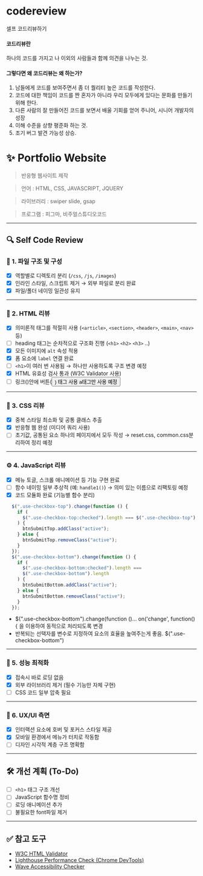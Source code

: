 # codereview
셀프 코드리뷰하기

#### 코드리뷰란
하나의 코드를 가지고 나 이외의 사람들과 함께 의견을 나누는 것.

#### 그렇다면 왜 코드리뷰는 왜 하는가?
1. 남들에게 코드를 보여주면서 좀 더 퀄리티 높은 코드를 작성한다.
2. 코드에 대한 책임이 코드를 짠 혼자가 아니라 우리 모두에게 있다는 문화를 만들기 위해 한다.
3. 다른 사람의 잘 만들어진 코드를 보면서 배울 기회를 얻어 주니어, 시니어 개발자의 성장
4. 이해 수준을 상향 평준화 하는 것.
5. 조기 버그 발견 가능성 상승.

# ✨ Portfolio Website

>반응형 웹사이트 제작

>언어 : HTML, CSS, JAVASCRIPT, JQUERY

>라이브러리 : swiper slide, gsap

>프로그램 : 피그마, 비주얼스튜디오코드


---

## 🔍 Self Code Review

### 📁 1. 파일 구조 및 구성
- [x] 역할별로 디렉토리 분리 (`/css`, `/js`, `/images`)
- [x] 인라인 스타일, 스크립트 제거 → 외부 파일로 분리 완료
- [x] 파일/폴더 네이밍 일관성 유지

---

### 🧱 2. HTML 리뷰
- [x]  의미론적 태그를 적절히 사용 (`<article>`, `<section>`, `<header>`, `<main>`, `<nav>` 등)
- [ ]  heading 태그는 순차적으로 구조화 진행 (`<h1>` `<h2>` `<h3>` ..)
- [x] 모든 이미지에 `alt` 속성 적용
- [x] 폼 요소에 `label` 연결 완료
- [ ] `<h1>`이 여러 번 사용됨 → 하나만 사용하도록 구조 변경 예정
- [x] HTML 유효성 검사 통과 (W3C Validator 사용)
- [ ] 링크(<a>)안에 버튼(<button>) 태그 사용  a태그만 사용 예정

---

### 🎨 3. CSS 리뷰
- [x] 중복 스타일 최소화 및 공통 클래스 추출
- [x] 반응형 웹 완성 (미디어 쿼리 사용)
- [ ] 초기값, 공통된 요소 하나의 페이지에서 모두 작성 → reset.css, common.css분리하여 정리 예정

---

### ⚙️ 4. JavaScript 리뷰
- [x] 메뉴 토글, 스크롤 애니메이션 등 기능 구현 완료
- [ ] 함수 네이밍 일부 추상적 (예: `handle1()`) → 의미 있는 이름으로 리팩토링 예정
- [x] 코드 모듈화 완료 (기능별 함수 분리)
```javascript
  $(".use-checkbox-top").change(function () {
    if (
      $(".use-checkbox-top:checked").length === $(".use-checkbox-top").length
    ) {
      btnSubmitTop.addClass("active");
    } else {
      btnSubmitTop.removeClass("active");
    }
  });
  $(".use-checkbox-bottom").change(function () {
    if (
      $(".use-checkbox-bottom:checked").length ===
      $(".use-checkbox-bottom").length
    ) {
      btnSubmitBottom.addClass("active");
    } else {
      btnSubmitBottom.removeClass("active");
    }
  });
```
- $(".use-checkbox-bottom").change(function ()... on('change', function(){ 을 이용하여 동적으로 처리되도록 변경
- 반복되는 선택자를 변수로 지정하여 요소의 효율을 높여주는게 좋음.  $(".use-checkbox-bottom")


---

### 🚀 5. 성능 최적화
- [x] 접속시 바로 로딩 없음
- [x] 외부 라이브러리 제거 (필수 기능만 자체 구현)
- [ ] CSS 코드 일부 압축 필요

---

### 🎯 6. UX/UI 측면
- [x] 인터랙션 요소에 호버 및 포커스 스타일 제공
- [x] 모바일 환경에서 메뉴가 터치로 작동함
- [ ] 디자인 시각적 계층 구조 명확함

---

## 🛠️ 개선 계획 (To-Do)
- [ ] `<h1>` 태그 구조 개선
- [ ] JavaScript 함수명 정비
- [ ] 로딩 애니메이션 추가
- [ ] 불필요한 font파일 제거

---

## ✅ 참고 도구
- [W3C HTML Validator](https://validator.w3.org/)
- [Lighthouse Performance Check (Chrome DevTools)](https://developer.chrome.com/docs/lighthouse/overview/)
- [Wave Accessibility Checker](https://wave.webaim.org/)



 

